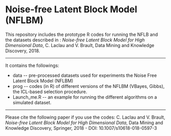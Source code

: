 # Noise-free Latent Block Model (NFLBM)

This repository includes the prototype R codes for running the NFLB  and the datasets described in : 
*Noise-free Latent Block Model for High Dimensional Data*, C. Laclau and V. Brault, Data Mining and Knowledge Discovery, 2018.

---------------------------------------------------------------------------------------------------
It contains the followings: 
- data --  pre-processed datasets used for experiments the  Noise Free Latent Block Model (NFLBM)
- prog --  codes (in R) of different versions of the NFLBM (VBayes, Gibbs), the ICL-based selection procedure.  
- Launch_me.R -- an example for running the different algorithms on a simulated dataset. 

---------------------------------------------------------------------------------------------------
Please cite the following paper if you use the codes:
C. Laclau and V. Brault, *Noise-free Latent Block Model for High Dimensional Data*, Data Mining and Knowledge Discovery, Springer, 2018 - DOI: 10.1007/s10618-018-0597-3

